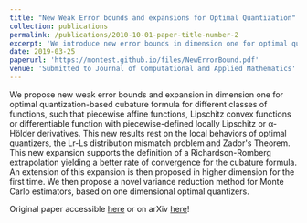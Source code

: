 ```yaml
---
title: "New Weak Error bounds and expansions for Optimal Quantization"
collection: publications
permalink: /publications/2010-10-01-paper-title-number-2
excerpt: 'We introduce new error bounds in dimension one for optimal quantization based cubature formula for a class of function that allows us to reach weak error of order two. This new results use deeply the local behaviors of optimal quantizers as well as Lr-Ls mismatch distortion results.'
date: 2019-03-25
paperurl: 'https://montest.github.io/files/NewErrorBound.pdf'
venue: 'Submitted to Journal of Computational and Applied Mathematics'
---
```



We propose new weak error bounds and expansion in dimension one for optimal quantization-based cubature formula for different classes of functions, such that piecewise affine functions, Lipschitz convex functions or differentiable function with piecewise-defined locally Lipschitz or α-Hölder derivatives. This new results rest on the local behaviors of optimal quantizers, the Lr-Ls distribution mismatch problem and Zador's Theorem. This new expansion supports the definition of a Richardson-Romberg extrapolation yielding a better rate of convergence for the cubature formula. An extension of this expansion is then proposed in higher dimension for the first time. We then propose a novel variance reduction method for Monte Carlo estimators, based on one dimensional optimal quantizers.


Original paper accessible [here](https://montest.github.io/files/NewErrorBound.pdf) or on arXiv [here](https://arxiv.org/abs/1903.10330)!

